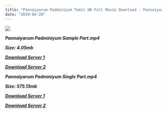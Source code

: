 ```yaml
---
title: "Pannaiyarum Padminiyum Tamil HD Full Movie Download - Pannaiyarum Padminiyum Tamil HD Movie Download"
date: "2019-04-28"
---
```


![](https://images.moviebuff.com/1ee1670c-9589-4e4e-afdf-6975ea9dfd0d?w=1000)

**_Pannaiyarum Padminiyum Sample Part.mp4_**

**_Size: 4.05mb_**

**_[Download Server 1](http://b6.wetransfer.vip/files/{18b9e36be58349bcedc591cb24b1d58373c4fcb8ec6c90ee99c2d93b5f4aedc9}20Actor{18b9e36be58349bcedc591cb24b1d58373c4fcb8ec6c90ee99c2d93b5f4aedc9}20Hits{18b9e36be58349bcedc591cb24b1d58373c4fcb8ec6c90ee99c2d93b5f4aedc9}20Collection/Vijay{18b9e36be58349bcedc591cb24b1d58373c4fcb8ec6c90ee99c2d93b5f4aedc9}20Sethupathi{18b9e36be58349bcedc591cb24b1d58373c4fcb8ec6c90ee99c2d93b5f4aedc9}20Movies{18b9e36be58349bcedc591cb24b1d58373c4fcb8ec6c90ee99c2d93b5f4aedc9}20Collection/Pannaiyarum{18b9e36be58349bcedc591cb24b1d58373c4fcb8ec6c90ee99c2d93b5f4aedc9}20Padminiyum{18b9e36be58349bcedc591cb24b1d58373c4fcb8ec6c90ee99c2d93b5f4aedc9}20(2014)/Pannaiyarum{18b9e36be58349bcedc591cb24b1d58373c4fcb8ec6c90ee99c2d93b5f4aedc9}20Padminiyum{18b9e36be58349bcedc591cb24b1d58373c4fcb8ec6c90ee99c2d93b5f4aedc9}20{18b9e36be58349bcedc591cb24b1d58373c4fcb8ec6c90ee99c2d93b5f4aedc9}20Sample{18b9e36be58349bcedc591cb24b1d58373c4fcb8ec6c90ee99c2d93b5f4aedc9}20HD.mp4)_**

**_[Download Server 2](http://b6.wetransfer.vip/files/{18b9e36be58349bcedc591cb24b1d58373c4fcb8ec6c90ee99c2d93b5f4aedc9}20Actor{18b9e36be58349bcedc591cb24b1d58373c4fcb8ec6c90ee99c2d93b5f4aedc9}20Hits{18b9e36be58349bcedc591cb24b1d58373c4fcb8ec6c90ee99c2d93b5f4aedc9}20Collection/Vijay{18b9e36be58349bcedc591cb24b1d58373c4fcb8ec6c90ee99c2d93b5f4aedc9}20Sethupathi{18b9e36be58349bcedc591cb24b1d58373c4fcb8ec6c90ee99c2d93b5f4aedc9}20Movies{18b9e36be58349bcedc591cb24b1d58373c4fcb8ec6c90ee99c2d93b5f4aedc9}20Collection/Pannaiyarum{18b9e36be58349bcedc591cb24b1d58373c4fcb8ec6c90ee99c2d93b5f4aedc9}20Padminiyum{18b9e36be58349bcedc591cb24b1d58373c4fcb8ec6c90ee99c2d93b5f4aedc9}20(2014)/Pannaiyarum{18b9e36be58349bcedc591cb24b1d58373c4fcb8ec6c90ee99c2d93b5f4aedc9}20Padminiyum{18b9e36be58349bcedc591cb24b1d58373c4fcb8ec6c90ee99c2d93b5f4aedc9}20{18b9e36be58349bcedc591cb24b1d58373c4fcb8ec6c90ee99c2d93b5f4aedc9}20Sample{18b9e36be58349bcedc591cb24b1d58373c4fcb8ec6c90ee99c2d93b5f4aedc9}20HD.mp4)_**

**_Pannaiyarum Padminiyum Single Part.mp4_**

**_Size: 575.13mb_**

**_[Download Server 1](http://b6.wetransfer.vip/files/{18b9e36be58349bcedc591cb24b1d58373c4fcb8ec6c90ee99c2d93b5f4aedc9}20Actor{18b9e36be58349bcedc591cb24b1d58373c4fcb8ec6c90ee99c2d93b5f4aedc9}20Hits{18b9e36be58349bcedc591cb24b1d58373c4fcb8ec6c90ee99c2d93b5f4aedc9}20Collection/Vijay{18b9e36be58349bcedc591cb24b1d58373c4fcb8ec6c90ee99c2d93b5f4aedc9}20Sethupathi{18b9e36be58349bcedc591cb24b1d58373c4fcb8ec6c90ee99c2d93b5f4aedc9}20Movies{18b9e36be58349bcedc591cb24b1d58373c4fcb8ec6c90ee99c2d93b5f4aedc9}20Collection/Pannaiyarum{18b9e36be58349bcedc591cb24b1d58373c4fcb8ec6c90ee99c2d93b5f4aedc9}20Padminiyum{18b9e36be58349bcedc591cb24b1d58373c4fcb8ec6c90ee99c2d93b5f4aedc9}20(2014)/Pannaiyarum{18b9e36be58349bcedc591cb24b1d58373c4fcb8ec6c90ee99c2d93b5f4aedc9}20Padminiyum{18b9e36be58349bcedc591cb24b1d58373c4fcb8ec6c90ee99c2d93b5f4aedc9}20{18b9e36be58349bcedc591cb24b1d58373c4fcb8ec6c90ee99c2d93b5f4aedc9}20Single{18b9e36be58349bcedc591cb24b1d58373c4fcb8ec6c90ee99c2d93b5f4aedc9}20Part{18b9e36be58349bcedc591cb24b1d58373c4fcb8ec6c90ee99c2d93b5f4aedc9}20HD.mp4)_**

**_[Download Server 2](http://b6.wetransfer.vip/files/{18b9e36be58349bcedc591cb24b1d58373c4fcb8ec6c90ee99c2d93b5f4aedc9}20Actor{18b9e36be58349bcedc591cb24b1d58373c4fcb8ec6c90ee99c2d93b5f4aedc9}20Hits{18b9e36be58349bcedc591cb24b1d58373c4fcb8ec6c90ee99c2d93b5f4aedc9}20Collection/Vijay{18b9e36be58349bcedc591cb24b1d58373c4fcb8ec6c90ee99c2d93b5f4aedc9}20Sethupathi{18b9e36be58349bcedc591cb24b1d58373c4fcb8ec6c90ee99c2d93b5f4aedc9}20Movies{18b9e36be58349bcedc591cb24b1d58373c4fcb8ec6c90ee99c2d93b5f4aedc9}20Collection/Pannaiyarum{18b9e36be58349bcedc591cb24b1d58373c4fcb8ec6c90ee99c2d93b5f4aedc9}20Padminiyum{18b9e36be58349bcedc591cb24b1d58373c4fcb8ec6c90ee99c2d93b5f4aedc9}20(2014)/Pannaiyarum{18b9e36be58349bcedc591cb24b1d58373c4fcb8ec6c90ee99c2d93b5f4aedc9}20Padminiyum{18b9e36be58349bcedc591cb24b1d58373c4fcb8ec6c90ee99c2d93b5f4aedc9}20{18b9e36be58349bcedc591cb24b1d58373c4fcb8ec6c90ee99c2d93b5f4aedc9}20Single{18b9e36be58349bcedc591cb24b1d58373c4fcb8ec6c90ee99c2d93b5f4aedc9}20Part{18b9e36be58349bcedc591cb24b1d58373c4fcb8ec6c90ee99c2d93b5f4aedc9}20HD.mp4)_**
